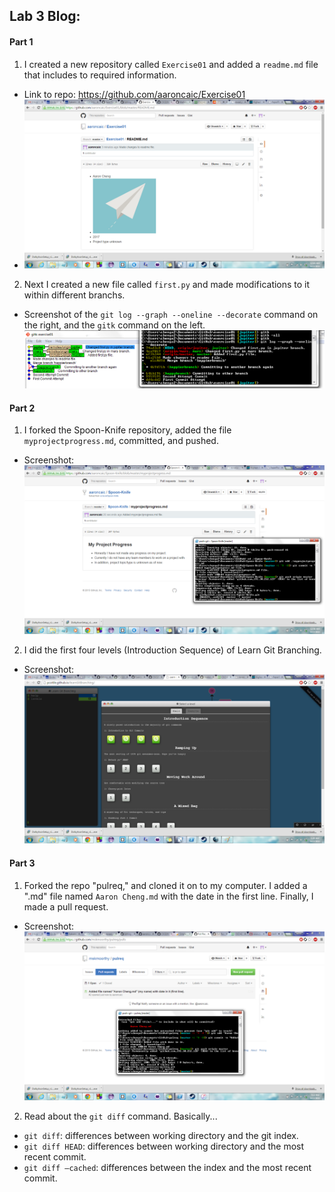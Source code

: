 ## Lab 3 Blog:


#### Part 1
1. I created a new repository called `Exercise01` and added a `readme.md` file that includes to required information.
 * Link to repo: https://github.com/aaroncaic/Exercise01
 * ![](https://raw.githubusercontent.com/aaroncaic/CSCI2961-Blog/master/Lab%20Screenshots/Lab3_1.png)

2. Next I created a new file called `first.py` and made modifications to it within different branchs.
 * Screenshot of the `git log --graph --oneline --decorate` command on the right, and the `gitk` command on the left.
 ![](https://raw.githubusercontent.com/aaroncaic/CSCI2961-Blog/master/Lab%20Screenshots/Lab3_2.png)


#### Part 2
1. I forked the Spoon-Knife repository, added the file `myprojectprogress.md`, committed, and pushed.
 * Screenshot:
 ![](https://raw.githubusercontent.com/aaroncaic/CSCI2961-Blog/master/Lab%20Screenshots/Lab3_3.png)

2. I did the first four levels (Introduction Sequence) of Learn Git Branching.
 * Screenshot:
 ![](https://raw.githubusercontent.com/aaroncaic/CSCI2961-Blog/master/Lab%20Screenshots/Lab3_4.png)


#### Part 3
1. Forked the repo "pulreq," and cloned it on to my computer. I added a ".md" file named `Aaron Cheng.md` with the date in the first line. Finally, I made a pull request.
 * Screenshot:
  ![](https://raw.githubusercontent.com/aaroncaic/CSCI2961-Blog/master/Lab%20Screenshots/Lab3_5.png)

2. Read about the `git diff` command. Basically...
 * `git diff`: differences between working directory and the git index.
 * `git diff HEAD`: differences between working directory and the most recent commit.
 * `git diff –cached`: differences between the index and the most recent commit.
